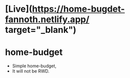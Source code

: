 # [Live](https://home-bugdet-fannoth.netlify.app/ target="_blank")

# home-budget
- Simple home-budget,
- It will not be RWD.
